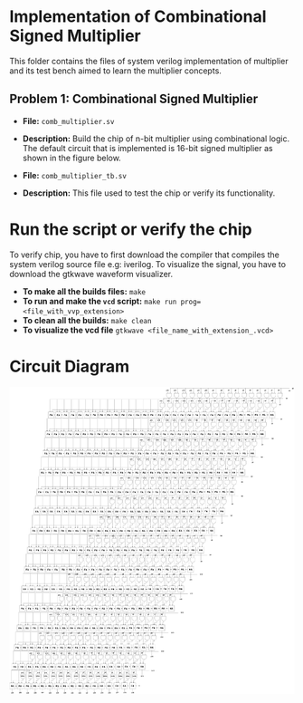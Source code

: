 # Implementation of Combinational Signed Multiplier

This folder contains the files of system verilog implementation of multiplier and its test bench aimed to learn the multiplier concepts.

## Problem 1: Combinational Signed Multiplier

- **File:** `comb_multiplier.sv`
- **Description:** Build the chip of n-bit multiplier using combinational logic. The default circuit that is implemented is 16-bit signed multiplier as shown in the figure below.

- **File:** `comb_multiplier_tb.sv`
- **Description:** This file used to test the chip or verify its functionality.

# Run the script or verify the chip
To verify chip, you have to first download the compiler that compiles the system verilog source file e.g: iverilog. To visualize the signal, you have to download the gtkwave waveform visualizer.
- **To make all the builds files:** `make`
- **To run and make the `vcd` script:** `make run prog=<file_with_vvp_extension>`
- **To clean all the builds:** `make clean`
- **To visualize the vcd file** `gtkwave <file_name_with_extension_.vcd>`

# Circuit Diagram
![Combinational 16-bit Signed Multiplier](docs/Signed%20Multiplier.drawio.png)

